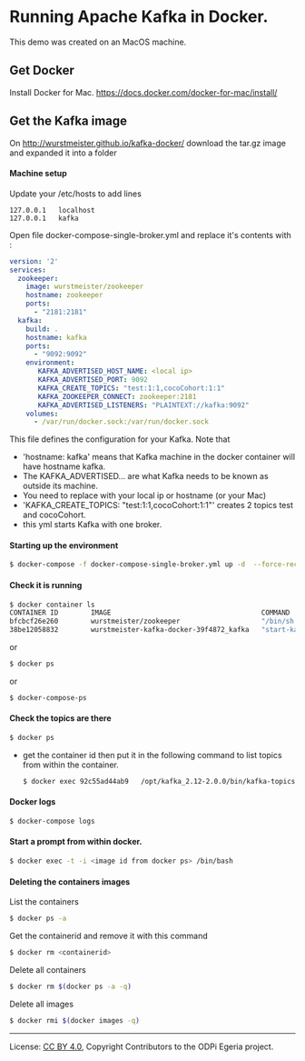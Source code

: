 <!-- SPDX-License-Identifier: CC-BY-4.0 -->
<!-- Copyright Contributors to the ODPi Egeria project. -->
  
# Running Apache Kafka in Docker.  

This demo was created on an MacOS machine.    
  

## Get Docker
Install Docker for Mac. https://docs.docker.com/docker-for-mac/install/


## Get the Kafka image
On http://wurstmeister.github.io/kafka-docker/ download the tar.gz image and expanded it into a folder

#### Machine setup  
Update your /etc/hosts to add lines

```text
127.0.0.1   localhost
127.0.0.1   kafka
```

Open file docker-compose-single-broker.yml and replace it's contents with : 

```yaml
version: '2'
services:
  zookeeper:
    image: wurstmeister/zookeeper
    hostname: zookeeper
    ports:
      - "2181:2181"
  kafka:
    build: .
    hostname: kafka
    ports:
      - "9092:9092"
    environment:
       KAFKA_ADVERTISED_HOST_NAME: <local ip>
       KAFKA_ADVERTISED_PORT: 9092
       KAFKA_CREATE_TOPICS: "test:1:1,cocoCohort:1:1"
       KAFKA_ZOOKEEPER_CONNECT: zookeeper:2181
       KAFKA_ADVERTISED_LISTENERS: "PLAINTEXT://kafka:9092"
    volumes:
      - /var/run/docker.sock:/var/run/docker.sock
```

This file defines the configuration for your Kafka. Note that
  - 'hostname: kafka' means that Kafka machine in the docker container will have hostname kafka.
  - The KAFKA_ADVERTISED... are what Kafka needs to be known as outside its machine.
  -  You need to replace <local ip> with your local ip or hostname (or your Mac)
  - 'KAFKA_CREATE_TOPICS: "test:1:1,cocoCohort:1:1"' creates 2 topics test and cocoCohort. 
  - this yml starts Kafka with one broker. 
         
#### Starting up the environment

```bash
$ docker-compose -f docker-compose-single-broker.yml up -d  --force-recreate
```

#### Check it is running 

```bash
$ docker container ls
CONTAINER ID        IMAGE                                     COMMAND                  CREATED             STATUS              PORTS                                                NAMES
bfcbcf26e260        wurstmeister/zookeeper                    "/bin/sh -c '/usr/sb…"   3 minutes ago       Up 3 minutes        22/tcp, 2888/tcp, 3888/tcp, 0.0.0.0:2181->2181/tcp   wurstmeister-kafka-docker-39f4872_zookeeper_1
38be12058832        wurstmeister-kafka-docker-39f4872_kafka   "start-kafka.sh"         3 minutes ago       Up 3 minutes        0.0.0.0:9092->9092/tcp                               wurstmeister-kafka-docker-39f4872_kafka_1
```

or

```bash
$ docker ps
```

or 

```bash
$ docker-compose-ps
```

#### Check the topics are there

```bash
$ docker ps
```

- get the container id then put it in the following command to list topics from within the container.

    ```bash
    $ docker exec 92c55ad44ab9   /opt/kafka_2.12-2.0.0/bin/kafka-topics.sh --list --zookeeper zookeeper:2181
    ```

#### Docker logs 

```bash
$ docker-compose logs 
```

#### Start a prompt from within docker.

```bash
$ docker exec -t -i <image id from docker ps> /bin/bash
```

#### Deleting the containers images

List the containers 

```bash
$ docker ps -a
```

Get the containerid and remove it with this command

```bash 
$ docker rm <containerid>
```

Delete all containers

```bash
$ docker rm $(docker ps -a -q)
```

Delete all images 

```bash
$ docker rmi $(docker images -q)
```

----
License: [CC BY 4.0](https://creativecommons.org/licenses/by/4.0/),
Copyright Contributors to the ODPi Egeria project.
